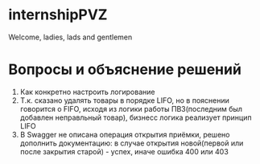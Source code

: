 # internshipPVZ
Welcome, ladies, lads and gentlemen

# Вопросы и объяснение решений
1. Как конкретно настроить логирование
2. Т.к. сказано удалять товары в порядке LIFO, 
но в пояснении говорится о FIFO, исходя из логики 
работы ПВЗ(последним был добавлен неправльный товар),
бизнесс логика реализует принцип LIFO
3. В Swagger не описана операция открытия приёмки, решено дополнить документацию: 
в случае открытия новой(первой или после закрытия старой) - успех, иначе 
ошибка 400 или 403